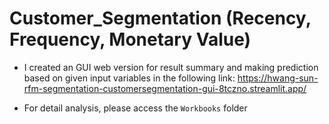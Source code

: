 # Customer_Segmentation (Recency, Frequency, Monetary Value)
- I created an GUI web version for result summary and making prediction based on given input variables in the following link:
https://hwang-sun-rfm-segmentation-customersegmentation-gui-8tczno.streamlit.app/

- For detail analysis, please access the `Workbooks` folder
